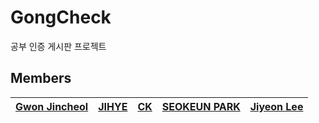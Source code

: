 # GongCheck
공부 인증 게시판 프로젝트

## Members
| [Gwon Jincheol]()  | [JIHYE]()  | [CK]()  | [SEOKEUN PARK]()  | [Jiyeon Lee](https://github.com/thegreatjy)  |
|:------------------:|:----------:|:-------:|:-----------------:|:---------------:|